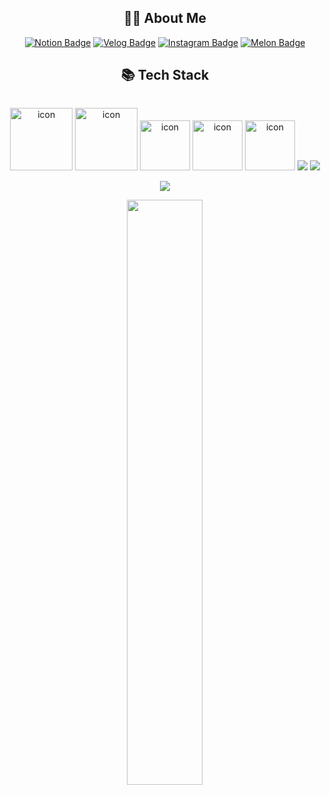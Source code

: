 <div align="center">
	<h2>🖐🏻 About Me </h2> 
	
[![Notion Badge](https://img.shields.io/badge/Notion-Portfolio-white?style=flat-square&logo=Notion)](https://osohyun.notion.site/osohyun/886b9da22bd8417db901a22578332116)
[![Velog Badge](https://img.shields.io/badge/Velog-@osohyun0224-Brightgreen?style=flat-square&logo=Velog)](https://velog.io/@osohyun0224/)
[![Instagram Badge](https://img.shields.io/badge/Instagram-@iamsounii_-white?style=flat-square&logo=Instagram&logoColor=Whitepurple)](https://instagram.com/iamsounii_)
[![Melon Badge](https://img.shields.io/badge/Melon-playlist-Brightgreen?style=flat-square&logo=applemusic)](https://www.melon.com/mymusic/playlist/mymusicplaylistview_inform.htm?plylstSeq=507959277)
<br/>
<h2>📚 Tech Stack </h2> 
<div align="center">
  <p herf="https://skillicons.dev" style="display: inline-block; width="49%" >
    <img alt= "icon" wide="100" height="100" src ="https://techstack-generator.vercel.app/js-icon.svg">
    <img alt= "icon" wide="100" height="100" src ="https://techstack-generator.vercel.app/ts-icon.svg">
    <img alt= "icon" wide="80" height="80" src ="https://techstack-generator.vercel.app/react-icon.svg">
    <img alt= "icon" wide="80" height="80" src ="https://www.datocms-assets.com/75941/1657707878-nextjs_logo.png">
    <img alt= "icon" wide="80" height="80" src ="https://techstack-generator.vercel.app/redux-icon.svg">
  </p> 
    <img src="https://skillicons.dev/icons?i=vue,nodejs,firebase,vite&perline="/>
    <img src="https://skillicons.dev/icons?i=sass,styledcomponents,tailwindcss&perline="/>
    <img src="https://skillicons.dev/icons?i=figma,ps&perline=7"/>  </p>
  <img src="https://github-readme-stats.vercel.app/api?username=osohyun0224&show_icons=true&theme=gotham" style="vertical-align: top; display: inline block;"width="49%" />
</div>

